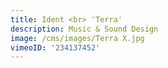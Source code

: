 ```yaml
---
title: Ident <br> 'Terra'
description: Music & Sound Design
image: /cms/images/Terra X.jpg
vimeoID: '234137452'
---
```








